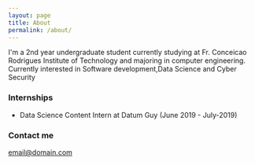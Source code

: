 ```yaml
---
layout: page
title: About
permalink: /about/
---
```


I'm a 2nd year undergraduate student currently studying at Fr. Conceicao Rodrigues Institute of Technology and majoring in computer engineering. Currently interested in Software development,Data Science and Cyber Security 

### Internships

* Data Science Content Intern at Datum Guy (June 2019 - July-2019)

### Contact me

[email@domain.com](mailto:jeffysam02@gmail.com)